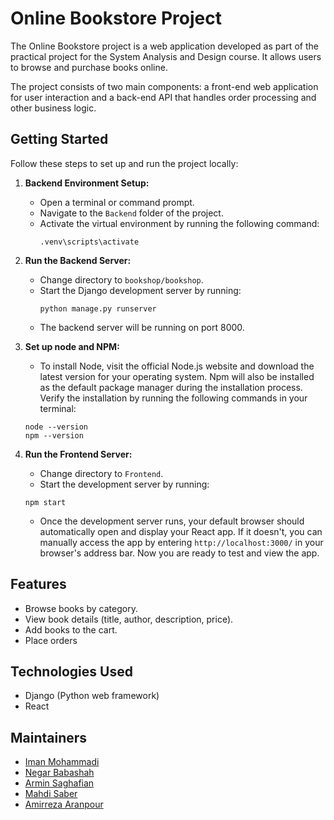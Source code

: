 # Online Bookstore Project

The Online Bookstore project is a web application developed as part of the practical project for the System Analysis and Design course. It allows users to browse and purchase books online.

The project consists of two main components: a front-end web application for user interaction and a back-end API that handles order processing and other business logic.

## Getting Started

Follow these steps to set up and run the project locally:

1. **Backend Environment Setup:**
   - Open a terminal or command prompt.
   - Navigate to the `Backend` folder of the project.
   - Activate the virtual environment by running the following command:
     ```
     .venv\scripts\activate
     ```

2. **Run the Backend Server:**
   - Change directory to `bookshop/bookshop`.
   - Start the Django development server by running:
     ```
     python manage.py runserver
     ```
   - The backend server will be running on port 8000.


3. **Set up node and NPM:**
    - To install Node, visit the official Node.js website and download the latest version for your operating system. Npm will also be installed as the default package manager during the installation process. Verify the installation by running the following commands in your terminal:
    ```
    node --version
    npm --version
    ```

4. **Run the Frontend Server:**
    - Change directory to `Frontend`.
    - Start the development server by running:
    ```
    npm start
    ```
    - Once the development server runs, your default browser should automatically open and display your React app. If it doesn't, you can manually access the app by entering `http://localhost:3000/` in your browser's address bar. Now you are ready to test and view the app.


## Features

- Browse books by category.
- View book details (title, author, description, price).
- Add books to the cart.
- Place orders

## Technologies Used

- Django (Python web framework)
- React

## Maintainers

- [Iman Mohammadi](https://github.com/Imanm02)
- [Negar Babashah](https://github.com/Negarbsh)
- [Armin Saghafian](https://github.com/ArminS03)
- [Mahdi Saber](https://github.com/elshan22)
- [Amirreza Aranpour](https://github.com/AmirrezaAranpour)